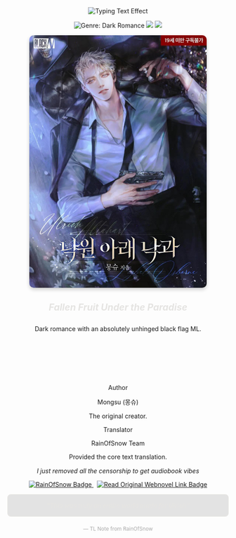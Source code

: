 <div align="center">
<!--
This is the Platinum Typing Effect Header
-->
<img src="https://readme-typing-svg.herokuapp.com?font=Merriweather&size=28&pause=1000000&color=E5E4E2&center=true&width=600&lines=Fallen+Fruit+under+the+paradise&repeat=false" alt="Typing Text Effect" />

<!-- Badges Section: Visually represents key attributes -->

<p>
<!-- Genre Badge: UPDATED TO DARK ROMANCE -->
<img src="https://img.shields.io/badge/GENRE-Dark_Romance-9C0C30?style=for-the-badge&logoColor=white" alt="Genre: Dark Romance">
<!-- Status Badge (assuming it's complete/active) -->
<img src="https://img.shields.io/badge/STATUS-Complete-4CAF50?style=for-the-badge&logoColor=white">
<!-- Format Badge -->
<img src="https://img.shields.io/badge/FORMAT-Audio+Novel-F25F5C?style=for-the-badge&logo=audible&logoColor=white">
</p>

</div>

<div align="center">
<img src="./assets/fallenfruit.jpeg" alt="Fallen Fruit" style="max-width:80%;border-radius:10px; box-shadow: 0 4px 8px rgba(0, 0, 0, 0.2);" />

<h2 style="font-style: italic; color: #E5E4E2;">Fallen Fruit Under the Paradise</h2>
</div>

<div align="center">
<p style="max-width: 700px; padding: 10px;">
Dark romance with an absolutely unhinged black flag ML.
</p>
</div>

<div align="center">

<!-- Hidden Header Row and Separator to force the visual table look -->

 

 

 

Author

Mongsu (몽슈)

The original creator.

Translator

RainOfSnow Team

Provided the core text translation.

<p style="font-style: italic; margin-top: 15px;">I just removed all the censorship to get audiobook vibes</p>

<p>
<a href="https://rainofsnow.com/">
<img src="https://img.shields.io/badge/Translation%20Source-RainOfSnow-4D90FE?style=for-the-badge&logo=wordpress&logoColor=white" alt="RainOfSnow Badge">
</a>
&nbsp;
<a href="https://rainofsnow.com/the-fallen-fruit-under-the-paradise/">
<img src="https://img.shields.io/badge/Read%20Original%20Webnovel-Direct%20Link-C9184A?style=for-the-badge&logo=read-the-docs&logoColor=white" alt="Read Original Webnovel Link Badge">
</a>
</p>

</div>

<div align="center">

<p style="border: 2px solid #E5E4E2; padding: 15px; border-radius: 8px; max-width: 600px; background-color: rgba(0, 0, 0, 0.1);">
<i style="color: #E5E4E2;"> <b> "This was truly an entire world made for Ulrich" </b> </i>

<sub style="color: #A9A9A9;">— TL Note from RainOfSnow</sub>

</p>

</div>
